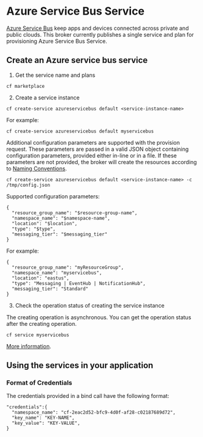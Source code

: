 # Azure Service Bus Service

[Azure Service Bus](https://azure.microsoft.com/en-us/services/service-bus/) keep apps and devices connected across private and public clouds. This broker currently publishes a single service and plan for provisioning Azure Service Bus Service.

## Create an Azure service bus service

1. Get the service name and plans

  ```
  cf marketplace
  ```

2. Create a service instance

  ```
  cf create-service azureservicebus default <service-instance-name>
  ```

  For example:

  ```
  cf create-service azureservicebus default myservicebus
  ```

  Additional configuration parameters are supported with the provision request. These parameters are passed in a valid JSON object containing configuration parameters, provided either in-line or in a file. If these parameters are not provided, the broker will create the resources according to [Naming Conventions](#naming-conventions).

  ```
  cf create-service azureservicebus default <service-instance-name> -c /tmp/config.json
  ```

  Supported configuration parameters:
  ```
  {
    "resource_group_name": "$resource-group-name",
    "namespace_name": "$namespace-name",
    "location": "$location",
    "type": "$type",
    "messaging_tier": "$messaging_tier"
  }
  ```

  For example:

  ```
  {
    "resource_group_name": "myResourceGroup",
    "namespace_name": "myservicebus",
    "location": "eastus",
    "type": "Messaging | EventHub | NotificationHub",
    "messaging_tier": "Standard"
  }
  ```

3. Check the operation status of creating the service instance

  The creating operation is asynchronous. You can get the operation status after the creating operation.

  ```
  cf service myservicebus
  ```

[More information](http://docs.cloudfoundry.org/devguide/services/managing-services.html#create).

## Using the services in your application

### Format of Credentials

The credentials provided in a bind call have the following format:

```
"credentials":{
  "namespace_name": "cf-2eac2d52-bfc9-4d0f-af28-c02187689d72",
  "key_name": "KEY-NAME",
  "key_value": "KEY-VALUE",
}
```
